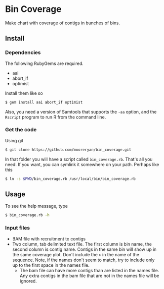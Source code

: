 # Bin Coverage

Make chart with coverage of contigs in bunches of bins.

## Install

### Dependencies

The following RubyGems are required.

- aai
- abort_if
- optimist

Install them like so

```bash
$ gem install aai abort_if optimist
```

Also, you need a version of Samtools that supports the `-aa` option, and the `Rscript` program to run R from the command line.

### Get the code

Using git

```bash
$ git clone https://github.com/mooreryan/bin_coverage.git
```

In that folder you will have a script called `bin_coverage.rb`.  That's all you need.  If you want, you can symlink it somewhere on your path.  Perhaps like this

```bash
$ ln -s $PWD/bin_coverage.rb /usr/local/bin/bin_coverage.rb
```

## Usage

To see the help message, type

```bash
$ bin_coverage.rb -h
```

### Input files

- BAM file with recruitment to contigs
- Two column, tab delimited text file.  The first column is bin name, the second column is contig name.  Contigs in the same bin will show up in the same coverage plot.  Don't include the `>` in the name of the sequence. Note, if the names don't seem to match, try to include only up to the first space in the names file.
  - The bam file can have more contigs than are listed in the names file.  Any extra contigs in the bam file that are not in the names file will be ignored.
